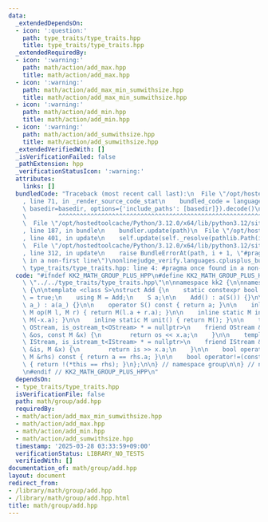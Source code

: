 ```yaml
---
data:
  _extendedDependsOn:
  - icon: ':question:'
    path: type_traits/type_traits.hpp
    title: type_traits/type_traits.hpp
  _extendedRequiredBy:
  - icon: ':warning:'
    path: math/action/add_max.hpp
    title: math/action/add_max.hpp
  - icon: ':warning:'
    path: math/action/add_max_min_sumwithsize.hpp
    title: math/action/add_max_min_sumwithsize.hpp
  - icon: ':warning:'
    path: math/action/add_min.hpp
    title: math/action/add_min.hpp
  - icon: ':warning:'
    path: math/action/add_sumwithsize.hpp
    title: math/action/add_sumwithsize.hpp
  _extendedVerifiedWith: []
  _isVerificationFailed: false
  _pathExtension: hpp
  _verificationStatusIcon: ':warning:'
  attributes:
    links: []
  bundledCode: "Traceback (most recent call last):\n  File \"/opt/hostedtoolcache/Python/3.12.0/x64/lib/python3.12/site-packages/onlinejudge_verify/documentation/build.py\"\
    , line 71, in _render_source_code_stat\n    bundled_code = language.bundle(stat.path,\
    \ basedir=basedir, options={'include_paths': [basedir]}).decode()\n          \
    \         ^^^^^^^^^^^^^^^^^^^^^^^^^^^^^^^^^^^^^^^^^^^^^^^^^^^^^^^^^^^^^^^^^^^^^^^^^^^^^^^^^\n\
    \  File \"/opt/hostedtoolcache/Python/3.12.0/x64/lib/python3.12/site-packages/onlinejudge_verify/languages/cplusplus.py\"\
    , line 187, in bundle\n    bundler.update(path)\n  File \"/opt/hostedtoolcache/Python/3.12.0/x64/lib/python3.12/site-packages/onlinejudge_verify/languages/cplusplus_bundle.py\"\
    , line 401, in update\n    self.update(self._resolve(pathlib.Path(included), included_from=path))\n\
    \  File \"/opt/hostedtoolcache/Python/3.12.0/x64/lib/python3.12/site-packages/onlinejudge_verify/languages/cplusplus_bundle.py\"\
    , line 312, in update\n    raise BundleErrorAt(path, i + 1, \"#pragma once found\
    \ in a non-first line\")\nonlinejudge_verify.languages.cplusplus_bundle.BundleErrorAt:\
    \ type_traits/type_traits.hpp: line 4: #pragma once found in a non-first line\n"
  code: "#ifndef KK2_MATH_GROUP_PLUS_HPP\n#define KK2_MATH_GROUP_PLUS_HPP 1\n\n#include\
    \ \"../../type_traits/type_traits.hpp\"\n\nnamespace kk2 {\n\nnamespace group\
    \ {\n\ntemplate <class S>\nstruct Add {\n    static constexpr bool commutative\
    \ = true;\n    using M = Add;\n    S a;\n\n    Add() : a(S()) {}\n\n    Add(S\
    \ a_) : a(a_) {}\n\n    operator S() const { return a; }\n\n    inline static\
    \ M op(M l, M r) { return M(l.a + r.a); }\n\n    inline static M inv(M x) { return\
    \ M(-x.a); }\n\n    inline static M unit() { return M(); }\n\n    template <class\
    \ OStream, is_ostream_t<OStream> * = nullptr>\n    friend OStream &operator<<(OStream\
    \ &os, const M &x) {\n        return os << x.a;\n    }\n\n    template <class\
    \ IStream, is_istream_t<IStream> * = nullptr>\n    friend IStream &operator>>(IStream\
    \ &is, M &x) {\n        return is >> x.a;\n    }\n\n    bool operator==(const\
    \ M &rhs) const { return a == rhs.a; }\n\n    bool operator!=(const M &rhs) const\
    \ { return !(*this == rhs); }\n};\n\n} // namespace group\n\n} // namespace kk2\n\
    \n#endif // KK2_MATH_GROUP_PLUS_HPP\n"
  dependsOn:
  - type_traits/type_traits.hpp
  isVerificationFile: false
  path: math/group/add.hpp
  requiredBy:
  - math/action/add_max_min_sumwithsize.hpp
  - math/action/add_max.hpp
  - math/action/add_min.hpp
  - math/action/add_sumwithsize.hpp
  timestamp: '2025-03-28 03:33:59+09:00'
  verificationStatus: LIBRARY_NO_TESTS
  verifiedWith: []
documentation_of: math/group/add.hpp
layout: document
redirect_from:
- /library/math/group/add.hpp
- /library/math/group/add.hpp.html
title: math/group/add.hpp
---
```

